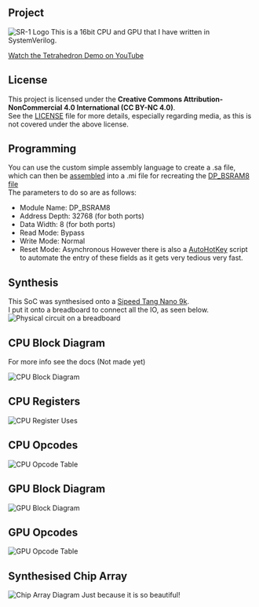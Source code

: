 ## Project
<img src="Images/Title.png" alt="SR-1 Logo">  
This is a 16bit CPU and GPU that I have written in SystemVerilog.

[Watch the Tetrahedron Demo on YouTube](https://youtu.be/6NJTSfFw-bk)

## License
This project is licensed under the **Creative Commons Attribution-NonCommercial 4.0 International (CC BY-NC 4.0)**.  
See the [LICENSE](LICENSE) file for more details, especially regarding media, as this is not covered under the above license.

## Programming
You can use the custom simple assembly language to create a .sa file, which can then be [assembled](HelperPrograms/sa_assembler.py) into a .mi file for recreating the [DP_BSRAM8 file](CPU/Memory/gowin_dpb/dp_bsram8.v)  
The parameters to do so are as follows:
- Module Name: 	    DP_BSRAM8
- Address Depth:	32768 (for both ports)
- Data Width:		8 (for both ports)
- Read Mode: 		Bypass
- Write Mode:		Normal
- Reset Mode:		Asynchronous
However there is also a [AutoHotKey](HelperPrograms/BSRAM_Instantiate.ahk) script to automate the entry of these fields as it gets very tedious very fast.

## Synthesis
This SoC was synthesised onto a [Sipeed Tang Nano 9k](https://wiki.sipeed.com/hardware/en/tang/Tang-Nano-9K/Nano-9K.html).  
I put it onto a breadboard to connect all the IO, as seen below.
<img src="Images/physical_circuit.jpg" alt="Physical circuit on a breadboard">

## CPU Block Diagram
For more info see the docs (Not made yet)  

<img src="Images/cpu_block.png" alt="CPU Block Diagram">

## CPU Registers
<img src="Images/regs.png" alt="CPU Register Uses">

## CPU Opcodes
<img src="Images/cpu_opcodes.png" alt="CPU Opcode Table">

## GPU Block Diagram
<img src="Images/gpu_block.png" alt="GPU Block Diagram">

## GPU Opcodes
<img src="Images/gpu_opcodes.png" alt="GPU Opcode Table">

## Synthesised Chip Array
<img src="Images/ChipArray_v3_large.png" alt="Chip Array Diagram">
Just because it is so beautiful!